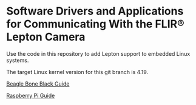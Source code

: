 Software Drivers and Applications for Communicating With the FLIR® Lepton Camera
====

Use the code in this repository to add Lepton support to embedded Linux systems.

The target Linux kernel version for this git branch is 4.19.

[Beagle Bone Black Guide](docs/BeagleBoneBlackGuide.md)

[Raspberry Pi Guide](docs/RaspberryPiGuide.md)
